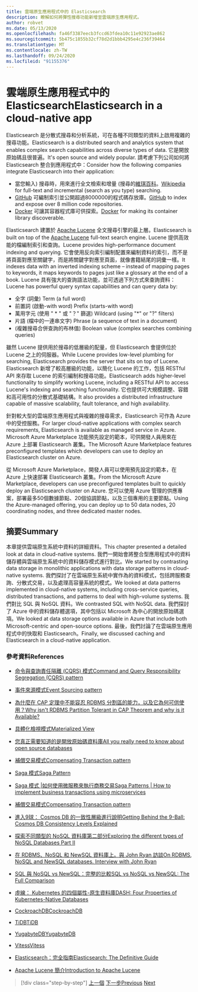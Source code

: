 ```yaml
---
title: 雲端原生應用程式中的 Elasticsearch
description: 瞭解如何將彈性搜尋功能新增至雲端原生應用程式。
author: robvet
ms.date: 05/13/2020
ms.openlocfilehash: fa46f3387eecb3fccd63fdea10c11e92923ae862
ms.sourcegitcommit: 5b475c1855b32cf78d2d1bbb4295e4c236f39464
ms.translationtype: MT
ms.contentlocale: zh-TW
ms.lasthandoff: 09/24/2020
ms.locfileid: "91155376"
---
```

# <a name="elasticsearch-in-a-cloud-native-app"></a><span data-ttu-id="c51c8-103">雲端原生應用程式中的 Elasticsearch</span><span class="sxs-lookup"><span data-stu-id="c51c8-103">Elasticsearch in a cloud-native app</span></span>

<span data-ttu-id="c51c8-104">Elasticsearch 是分散式搜尋和分析系統，可在各種不同類型的資料上啟用複雜的搜尋功能。</span><span class="sxs-lookup"><span data-stu-id="c51c8-104">Elasticsearch is a distributed search and analytics system that enables complex search capabilities across diverse types of data.</span></span> <span data-ttu-id="c51c8-105">它是開放原始碼且很普遍。</span><span class="sxs-lookup"><span data-stu-id="c51c8-105">It's open source and widely popular.</span></span> <span data-ttu-id="c51c8-106">請考慮下列公司如何將 Elasticsearch 整合到應用程式中：</span><span class="sxs-lookup"><span data-stu-id="c51c8-106">Consider how the following companies integrate Elasticsearch into their application:</span></span>

- <span data-ttu-id="c51c8-107">當您輸入) 搜尋時，用來進行全文檢索和增量 (搜尋的[維琪百科](https://blog.wikimedia.org/2014/01/06/wikimedia-moving-to-elasticsearch/)。</span><span class="sxs-lookup"><span data-stu-id="c51c8-107">[Wikipedia](https://blog.wikimedia.org/2014/01/06/wikimedia-moving-to-elasticsearch/) for full-text and incremental (search as you type) searching.</span></span>
- <span data-ttu-id="c51c8-108">[GitHub](https://www.elastic.co/customers/github) 可編制索引並公開超過8000000的程式碼存放庫。</span><span class="sxs-lookup"><span data-stu-id="c51c8-108">[GitHub](https://www.elastic.co/customers/github) to index and expose over 8 million code repositories.</span></span>  
- <span data-ttu-id="c51c8-109">[Docker](https://www.elastic.co/customers/docker) 可讓其容器程式庫可供探索。</span><span class="sxs-lookup"><span data-stu-id="c51c8-109">[Docker](https://www.elastic.co/customers/docker) for making its container library discoverable.</span></span>

<span data-ttu-id="c51c8-110">Elasticsearch 建置於 [Apache Lucene](https://lucene.apache.org/core/) 全文搜尋引擎的最上層。</span><span class="sxs-lookup"><span data-stu-id="c51c8-110">Elasticsearch is built on top of the [Apache Lucene](https://lucene.apache.org/core/) full-text search engine.</span></span> <span data-ttu-id="c51c8-111">Lucene 提供高效能的檔編制索引和查詢。</span><span class="sxs-lookup"><span data-stu-id="c51c8-111">Lucene provides high-performance document indexing and querying.</span></span> <span data-ttu-id="c51c8-112">它會使用反向索引編制配置來編制資料的索引，而不是將頁面對應至關鍵字，而是將關鍵字對應至頁面，就像書籍結尾的詞彙一樣。</span><span class="sxs-lookup"><span data-stu-id="c51c8-112">It indexes data with an inverted indexing scheme – instead of mapping pages to keywords, it maps keywords to pages just like a glossary at the end of a book.</span></span> <span data-ttu-id="c51c8-113">Lucene 具有強大的查詢語法功能，並可透過下列方式來查詢資料：</span><span class="sxs-lookup"><span data-stu-id="c51c8-113">Lucene has powerful query syntax capabilities and can query data by:</span></span>

- <span data-ttu-id="c51c8-114">全字 (詞彙) </span><span class="sxs-lookup"><span data-stu-id="c51c8-114">Term (a full word)</span></span>
- <span data-ttu-id="c51c8-115">前置詞 (啟動-with word) </span><span class="sxs-lookup"><span data-stu-id="c51c8-115">Prefix (starts-with word)</span></span>
- <span data-ttu-id="c51c8-116">萬用字元 (使用 " \* " 或 "？" 篩選) </span><span class="sxs-lookup"><span data-stu-id="c51c8-116">Wildcard (using "\*" or "?" filters)</span></span>
- <span data-ttu-id="c51c8-117">片語 (檔中的一連串文字) </span><span class="sxs-lookup"><span data-stu-id="c51c8-117">Phrase (a sequence of text in a document)</span></span>
- <span data-ttu-id="c51c8-118"> (複雜搜尋合併查詢的布林值) </span><span class="sxs-lookup"><span data-stu-id="c51c8-118">Boolean value (complex searches combining queries)</span></span>

<span data-ttu-id="c51c8-119">雖然 Lucene 提供用於搜尋的低層級的配量，但 Elasticsearch 會提供位於 Lucene 之上的伺服器。</span><span class="sxs-lookup"><span data-stu-id="c51c8-119">While Lucene provides low-level plumbing for searching, Elasticsearch provides the server that sits on top of Lucene.</span></span> <span data-ttu-id="c51c8-120">Elasticsearch 新增了較高層級的功能，以簡化 Lucene 的工作，包括 RESTful API 來存取 Lucene 的索引編制和搜尋功能。</span><span class="sxs-lookup"><span data-stu-id="c51c8-120">Elasticsearch adds higher-level functionality to simplify working Lucene, including a RESTful API to access Lucene's indexing and searching functionality.</span></span> <span data-ttu-id="c51c8-121">它也提供可大規模調整、容錯和高可用性的分散式基礎結構。</span><span class="sxs-lookup"><span data-stu-id="c51c8-121">It also provides a distributed infrastructure capable of massive scalability, fault tolerance, and high availability.</span></span>

<span data-ttu-id="c51c8-122">針對較大型的雲端原生應用程式與複雜的搜尋需求，Elasticsearch 可作為 Azure 中的受控服務。</span><span class="sxs-lookup"><span data-stu-id="c51c8-122">For larger cloud-native applications with complex search requirements, Elasticsearch is available as managed service in Azure.</span></span> <span data-ttu-id="c51c8-123">Microsoft Azure Marketplace 功能預先設定的範本，可供開發人員用來在 Azure 上部署 Elasticsearch 叢集。</span><span class="sxs-lookup"><span data-stu-id="c51c8-123">The Microsoft Azure Marketplace features preconfigured templates which developers can use to deploy an Elasticsearch cluster on Azure.</span></span>

<span data-ttu-id="c51c8-124">從 Microsoft Azure Marketplace，開發人員可以使用預先設定的範本，在 Azure 上快速部署 Elasticsearch 叢集。</span><span class="sxs-lookup"><span data-stu-id="c51c8-124">From the Microsoft Azure Marketplace, developers can use preconfigured templates built to quickly deploy an Elasticsearch cluster on Azure.</span></span> <span data-ttu-id="c51c8-125">您可以使用 Azure 管理的供應專案，部署最多50個數據節點、20個協調節點，以及三個專用的主要節點。</span><span class="sxs-lookup"><span data-stu-id="c51c8-125">Using the Azure-managed offering, you can deploy up to 50 data nodes, 20 coordinating nodes, and three dedicated master nodes.</span></span>

## <a name="summary"></a><span data-ttu-id="c51c8-126">摘要</span><span class="sxs-lookup"><span data-stu-id="c51c8-126">Summary</span></span>

<span data-ttu-id="c51c8-127">本章提供雲端原生系統中資料的詳細資料。</span><span class="sxs-lookup"><span data-stu-id="c51c8-127">This chapter presented a detailed look at data in cloud-native systems.</span></span> <span data-ttu-id="c51c8-128">我們一開始會將整合型應用程式中的資料儲存體與雲端原生系統中的資料儲存模式進行對比。</span><span class="sxs-lookup"><span data-stu-id="c51c8-128">We started by contrasting data storage in monolithic applications with data storage patterns in cloud-native systems.</span></span> <span data-ttu-id="c51c8-129">我們探討了在雲端原生系統中實作為的資料模式，包括跨服務查詢、分散式交易，以及處理高容量系統的模式。</span><span class="sxs-lookup"><span data-stu-id="c51c8-129">We looked at data patterns implemented in cloud-native systems, including cross-service queries, distributed transactions, and patterns to deal with high-volume systems.</span></span> <span data-ttu-id="c51c8-130">我們對比 SQL 與 NoSQL 資料。</span><span class="sxs-lookup"><span data-stu-id="c51c8-130">We contrasted SQL with NoSQL data.</span></span> <span data-ttu-id="c51c8-131">我們探討了 Azure 中的資料儲存體選項，其中包括以 Microsoft 為中心的開放原始碼選項。</span><span class="sxs-lookup"><span data-stu-id="c51c8-131">We looked at data storage options available in Azure that include both Microsoft-centric and open-source options.</span></span> <span data-ttu-id="c51c8-132">最後，我們討論了在雲端原生應用程式中的快取和 Elasticsearch。</span><span class="sxs-lookup"><span data-stu-id="c51c8-132">Finally, we discussed caching and Elasticsearch in a cloud-native application.</span></span>

### <a name="references"></a><span data-ttu-id="c51c8-133">參考資料</span><span class="sxs-lookup"><span data-stu-id="c51c8-133">References</span></span>

- [<span data-ttu-id="c51c8-134">命令與查詢責任隔離 (CQRS) 模式</span><span class="sxs-lookup"><span data-stu-id="c51c8-134">Command and Query Responsibility Segregation (CQRS) pattern</span></span>](/azure/architecture/patterns/cqrs)

- [<span data-ttu-id="c51c8-135">事件來源模式</span><span class="sxs-lookup"><span data-stu-id="c51c8-135">Event Sourcing pattern</span></span>](/azure/architecture/patterns/event-sourcing)

- [<span data-ttu-id="c51c8-136">為什麼在 CAP 定理中不能容忍 RDBMS 分割區的能力，以及它為何可供使用？</span><span class="sxs-lookup"><span data-stu-id="c51c8-136">Why isn't RDBMS Partition Tolerant in CAP Theorem and why is it Available?</span></span>](https://stackoverflow.com/questions/36404765/why-isnt-rdbms-partition-tolerant-in-cap-theorem-and-why-is-it-available)

- [<span data-ttu-id="c51c8-137">具體化檢視模式</span><span class="sxs-lookup"><span data-stu-id="c51c8-137">Materialized View</span></span>](/azure/architecture/patterns/materialized-view)

- [<span data-ttu-id="c51c8-138">您真正需要知道的是開放原始碼資料庫</span><span class="sxs-lookup"><span data-stu-id="c51c8-138">All you really need to know about open source databases</span></span>](https://www.ibm.com/blogs/systems/all-you-really-need-to-know-about-open-source-databases/)

- [<span data-ttu-id="c51c8-139">補償交易模式</span><span class="sxs-lookup"><span data-stu-id="c51c8-139">Compensating Transaction pattern</span></span>](/azure/architecture/patterns/compensating-transaction)

- [<span data-ttu-id="c51c8-140">Saga 模式</span><span class="sxs-lookup"><span data-stu-id="c51c8-140">Saga Pattern</span></span>](https://microservices.io/patterns/data/saga.html)

- [<span data-ttu-id="c51c8-141">Saga 模式 |如何使用微服務來執行商務交易</span><span class="sxs-lookup"><span data-stu-id="c51c8-141">Saga Patterns | How to implement business transactions using microservices</span></span>](https://blog.couchbase.com/saga-pattern-implement-business-transactions-using-microservices-part/)

- [<span data-ttu-id="c51c8-142">補償交易模式</span><span class="sxs-lookup"><span data-stu-id="c51c8-142">Compensating Transaction pattern</span></span>](/azure/architecture/patterns/compensating-transaction)

- [<span data-ttu-id="c51c8-143">進入9球： Cosmos DB 的一致性層級進行說明</span><span class="sxs-lookup"><span data-stu-id="c51c8-143">Getting Behind the 9-Ball: Cosmos DB Consistency Levels Explained</span></span>](https://blog.jeremylikness.com/blog/2018-03-23_getting-behind-the-9ball-cosmosdb-consistency-levels/)

- [<span data-ttu-id="c51c8-144">探索不同類型的 NoSQL 資料庫第二部分</span><span class="sxs-lookup"><span data-stu-id="c51c8-144">Exploring the different types of NoSQL Databases Part II</span></span>](https://www.3pillarglobal.com/insights/exploring-the-different-types-of-nosql-databases)

- [<span data-ttu-id="c51c8-145">在 RDBMS、NoSQL 和 NewSQL 資料庫上。與 John Ryan 訪談</span><span class="sxs-lookup"><span data-stu-id="c51c8-145">On RDBMS, NoSQL and NewSQL databases. Interview with John Ryan</span></span>](http://www.odbms.org/blog/2018/03/on-rdbms-nosql-and-newsql-databases-interview-with-john-ryan/)
  
- [<span data-ttu-id="c51c8-146">SQL 與 NoSQL vs NewSQL：完整的比較</span><span class="sxs-lookup"><span data-stu-id="c51c8-146">SQL vs NoSQL vs NewSQL: The Full Comparison</span></span>](https://www.xenonstack.com/blog/sql-vs-nosql-vs-newsql/)

- [<span data-ttu-id="c51c8-147">虛線： Kubernetes 的四個屬性-原生資料庫</span><span class="sxs-lookup"><span data-stu-id="c51c8-147">DASH: Four Properties of Kubernetes-Native Databases</span></span>](https://thenewstack.io/dash-four-properties-of-kubernetes-native-databases/)

- [<span data-ttu-id="c51c8-148">CockroachDB</span><span class="sxs-lookup"><span data-stu-id="c51c8-148">CockroachDB</span></span>](https://www.cockroachlabs.com/)

- [<span data-ttu-id="c51c8-149">TiDB</span><span class="sxs-lookup"><span data-stu-id="c51c8-149">TiDB</span></span>](https://pingcap.com/en/)

- [<span data-ttu-id="c51c8-150">YugabyteDB</span><span class="sxs-lookup"><span data-stu-id="c51c8-150">YugabyteDB</span></span>](https://www.yugabyte.com/)

- [<span data-ttu-id="c51c8-151">Vitess</span><span class="sxs-lookup"><span data-stu-id="c51c8-151">Vitess</span></span>](https://vitess.io/)

- [<span data-ttu-id="c51c8-152">Elasticsearch：完全指南</span><span class="sxs-lookup"><span data-stu-id="c51c8-152">Elasticsearch: The Definitive Guide</span></span>](https://shop.oreilly.com/product/0636920028505.do)
  
- [<span data-ttu-id="c51c8-153">Apache Lucene 簡介</span><span class="sxs-lookup"><span data-stu-id="c51c8-153">Introduction to Apache Lucene</span></span>](https://www.baeldung.com/lucene)

>[!div class="step-by-step"]
><span data-ttu-id="c51c8-154">[上一個](azure-caching.md) 
>[下一步](resiliency.md)</span><span class="sxs-lookup"><span data-stu-id="c51c8-154">[Previous](azure-caching.md)
[Next](resiliency.md)</span></span> <!-- Next Chapter -->
